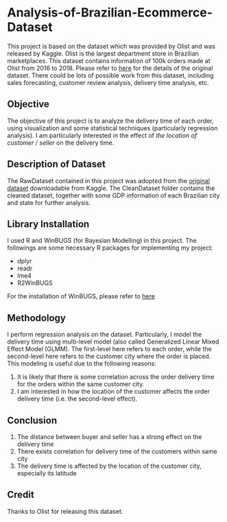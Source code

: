 # Analysis-of-Brazilian-Ecommerce-Dataset
This project is based on the dataset which was provided by Olist and was released by Kaggle. Olist is the largest department store in Brazilian marketplaces. This dataset contains information of 100k orders made at Olist from 2016 to 2018. Please refer to [here](https://www.kaggle.com/olistbr/brazilian-ecommerce) for the details of the original dataset. There could be lots of possible work from this dataset, including sales forecasting, customer review analysis, delivery time analysis, etc. 

## Objective
The objective of this project is to analyze the delivery time of each order, using visualization and some statistical techniques (particularly regression analysis). I am particularly interested in the effect of _the location of customer / seller_ on the delivery time.

## Description of Dataset
The RawDataset contained in this project was adopted from the [original dataset](https://www.kaggle.com/olistbr/brazilian-ecommerce) downloadable from Kaggle. The CleanDataset folder contains the cleaned dataset, together with some GDP information of each Brazilian city and state for further analysis.

## Library Installation
I used R and WinBUGS (for Bayesian Modelling) in this project. The followings are some necessary R packages for implementing my project:
* dplyr
* readr
* lme4
* R2WinBUGS

For the installation of WinBUGS, please refer to [here](https://www.mrc-bsu.cam.ac.uk/software/bugs/the-bugs-project-winbugs/)

## Methodology
I perform regression analysis on the dataset. Particularly, I model the delivery time using multi-level model (also called Generalized Linear Mixed Effect Model (GLMM). The first-level here refers to each order, while the second-level here refers to the customer city where the order is placed. This modeling is useful due to the following reasons:
1. It is likely that there is some correlation across the order delivery time for the orders within the same customer city.
2. I am interested in how the location of the customer affects the order delivery time (i.e. the second-level effect).

## Conclusion
1. The distance between buyer and seller has a strong effect on the delivery time
2. There exists correlation for delivery time of the customers within same city
3. The delivery time is affected by the location of the customer city, especially its latitude

## Credit
Thanks to Olist for releasing this dataset.



